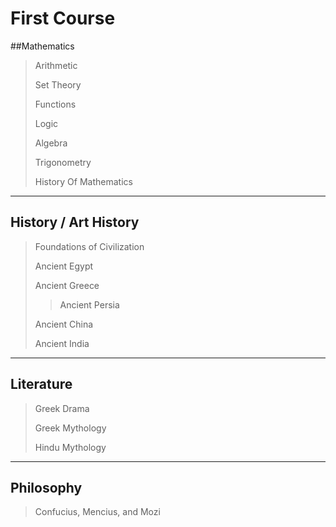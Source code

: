 # First Course

##Mathematics

> Arithmetic
>
> Set Theory
>
> Functions
>
> Logic
>
> Algebra
>
> Trigonometry
>
> History Of Mathematics

---

## History / Art History

> Foundations of Civilization
>
> Ancient Egypt
>
> Ancient Greece
>
> > Ancient Persia
>
> Ancient China
>
> Ancient India

---

## Literature

> Greek Drama
>
> Greek Mythology
>
> Hindu Mythology

---

## Philosophy

> Confucius, Mencius, and Mozi